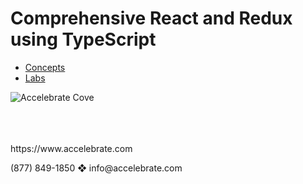 

# Comprehensive React and Redux using TypeScript

- [Concepts](./concepts/00-Cover.md)
- [Labs](./labs/00-Cover.md)

![Accelebrate Cove](https://user-images.githubusercontent.com/1474579/65268354-f9366100-dae4-11e9-80c6-69a89d818700.png)
<br>
<br>
<br>
<br>


<p align="justify">
https://www.accelebrate.com
</p>

<p align="justify">
(877) 849-1850 &#x2756 info@accelebrate.com
</p>